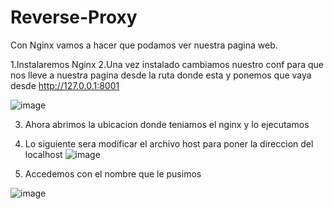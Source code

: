 # Reverse-Proxy

Con Nginx vamos a hacer que podamos ver nuestra pagina web.

  1.Instalaremos Nginx
  2.Una vez instalado cambiamos nuestro conf para que nos lleve a nuestra pagina desde la ruta donde esta y ponemos que vaya desde http://127.0.0.1:8001

  ![image](https://github.com/fmartingv/Reverse-Proxy/assets/120713266/3f5a4d8a-7960-4bdf-9f3e-05bb0e39d313)

  3. Ahora abrimos la ubicacion donde teniamos el nginx y lo ejecutamos
  4. Lo siguiente sera modificar el archivo host para poner la direccion del localhost
     ![image](https://github.com/fmartingv/Reverse-Proxy/assets/120713266/9a7307e5-0e6e-48f6-95b3-22284e7aefaa)

  5. Accedemos con el nombre que le pusimos
     
  ![image](https://github.com/fmartingv/Reverse-Proxy/assets/120713266/d8e08013-a411-4efd-a741-f40e578ff82c)
